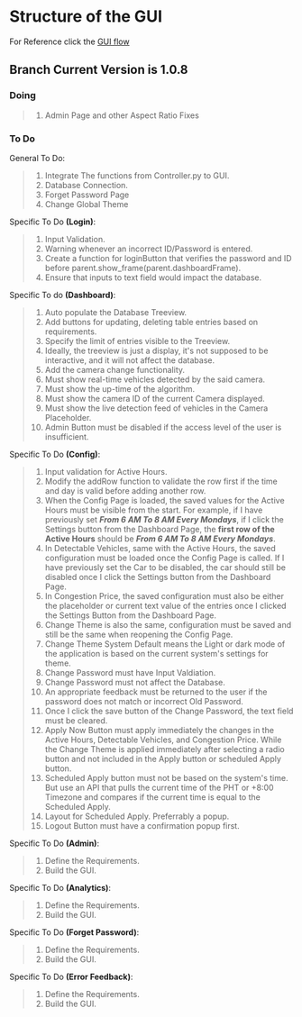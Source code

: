 # Structure of the GUI
For Reference click the [GUI flow](https://drive.google.com/file/d/1-EQPn6qUzVsC2B4StnYKVexv7ps9LH9F/view?usp=sharing)

## Branch Current Version is 1.0.8

### Doing
> 1. Admin Page and other Aspect Ratio Fixes

### To Do

General To Do:
> 1. Integrate The functions from Controller.py to GUI.
> 2. Database Connection.
> 3. Forget Password Page
> 4. Change Global Theme

Specific To Do **(Login)**:
> 1. Input Validation.
> 2. Warning whenever an incorrect ID/Password is entered.
> 3. Create a function for loginButton that verifies the password and ID before parent.show_frame(parent.dashboardFrame).
> 4. Ensure that inputs to text field would impact the database.

Specific To do **(Dashboard)**:
> 1. Auto populate the Database Treeview.
> 2. Add buttons for updating, deleting table entries based on requirements.
> 3. Specify the limit of entries visible to the Treeview.
> 4. Ideally, the treeview is just a display, it's not supposed to be interactive, and it will not affect the database.
> 5. Add the camera change functionality.
> 6. Must show real-time vehicles detected by the said camera.
> 7. Must show the up-time of the algorithm.
> 8. Must show the camera ID of the current Camera displayed.
> 9. Must show the live detection feed of vehicles in the Camera Placeholder.
> 10. Admin Button must be disabled if the access level of the user is insufficient.

Specific To Do **(Config)**:
> 1. Input validation for Active Hours.
> 2. Modify the addRow function to validate the row first if the time and day is valid before adding another row.
> 3. When the Config Page is loaded, the saved values for the Active Hours must be visible from the start. For example, if I have previously set ***From 6 AM To 8 AM Every Mondays***, if I click the Settings button from the Dashboard Page, the **first row of the Active Hours** should be ***From 6 AM To 8 AM Every Mondays***.
> 4. In Detectable Vehicles, same with the Active Hours, the saved configuration must be loaded once the Config Page is called. If I have previously set the Car to be disabled, the car should still be disabled once I click the Settings button from the Dashboard Page.
> 5. In Congestion Price, the saved configuration must also be either the placeholder or current text value of the entries once I clicked the Settings Button from the Dashboard Page.
> 6. Change Theme is also the same, configuration must be saved and still be the same when reopening the Config Page.
> 7. Change Theme System Default means the Light or dark mode of the application is based on the current system's settings for theme.
> 8. Change Password must have Input Valdiation.
> 9. Change Password must not affect the Database.
> 10. An appropriate feedback must be returned to the user if the password does not match or incorrect Old Password.
> 11. Once I click the save button of the Change Password, the text field must be cleared.
> 12. Apply Now Button must apply immediately the changes in the Active Hours, Detectable Vehicles, and Congestion Price. While the Change Theme is applied immediately after selecting a radio button and not included in the Apply button or scheduled Apply button.
> 13. Scheduled Apply button must not be based on the system's time. But use an API that pulls the current time of the PHT or +8:00 Timezone and compares if the current time is equal to the Scheduled Apply.
> 14. Layout for Scheduled Apply. Preferrably a popup.
> 15. Logout Button must have a confirmation popup first.

Specific To Do **(Admin)**:
> 1. Define the Requirements.
> 2. Build the GUI.

Specific To Do **(Analytics)**:
> 1. Define the Requirements.
> 2. Build the GUI.

Specific To Do **(Forget Password)**:
> 1. Define the Requirements.
> 2. Build the GUI.

Specific To Do **(Error Feedback)**:
> 1. Define the Requirements.
> 2. Build the GUI.